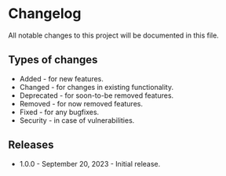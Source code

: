 # Changelog

All notable changes to this project will be documented in this file.

## Types of changes

* Added - for new features.
* Changed - for changes in existing functionality.
* Deprecated - for soon-to-be removed features.
* Removed - for now removed features.
* Fixed - for any bugfixes.
* Security - in case of vulnerabilities.

## Releases

* 1.0.0 - September 20, 2023 - Initial release.
